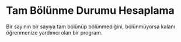 # Tam Bölünme Durumu Hesaplama
Bir sayının bir sayıya tam bölünüp bölünmediğini, bölünmüyorsa kalanı öğrenmenize yardımcı olan bir program.
